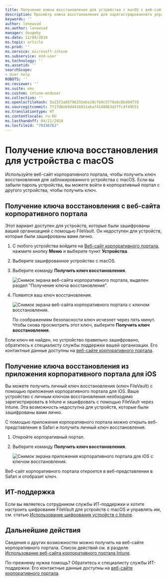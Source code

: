 ```yaml
---
title: Получение ключа восстановления для устройства с macOS с веб-сайта корпоративного портала Intune
description: Просмотр ключа восстановления для зарегистрированного управляемого устройства с macOS.
keywords: ''
author: lenewsad
ms.author: lanewsad
manager: dougeby
ms.date: 12/04/2019
ms.topic: article
ms.prod: ''
ms.service: microsoft-intune
ms.subservice: end-user
ms.technology: ''
ms.assetid: ''
searchScope:
- User help
ROBOTS: ''
ms.reviewer: ''
ms.suite: ems
ms.custom: intune-enduser
ms.collection: ''
ms.openlocfilehash: 5a15f3a05f96333eba19cf69c5778e6c8bd04f59
ms.sourcegitcommit: 7f17d6eb9dd41b031a6af4148863d2ffc4f49551
ms.translationtype: HT
ms.contentlocale: ru-RU
ms.lasthandoff: 04/21/2020
ms.locfileid: "79336762"
---
```

# <a name="get-a-recovery-key-for-a-macos-device"></a>Получение ключа восстановления для устройства с macOS

Используйте веб-сайт корпоративного портала, чтобы получить ключ восстановления для заблокированного устройства с macOS. Если вы забыли пароль устройства, вы можете войти в корпоративный портал с другого устройства, чтобы получить ключ.  

## <a name="get-recovery-key-from-company-portal-website"></a>Получение ключа восстановления с веб-сайта корпоративного портала

Этот вариант доступен для устройств, которые были зашифрованы вашей организацией с помощью FileVault. Он недоступен для устройств, которые были зашифрованы вами лично.

1. С любого устройства войдите на [Веб-сайт корпоративного портала](https://portal.manage.microsoft.com), нажмите кнопку **Меню** и выберите пункт **Устройства**.  
2. Выберите зашифрованное устройство с macOS.  
3. Выберите команду **Получить ключ восстановления**.  

    ![Снимок экрана веб-сайта корпоративного портала, выделен раздел "Получение ключа восстановления".](./media/1907-recovery2-cpweb-intune.PNG)  

4. Появится ваш ключ восстановления.

    ![Снимок экрана веб-сайта корпоративного портала с ключом восстановления.](./media/1907-recovery-cpweb-intune.PNG)  

    По соображениям безопасности ключ исчезнет через пять минут. Чтобы снова просмотреть этот ключ, выберите **Получить ключ восстановления**.

Если ключ не найден, но устройство правильно зашифровано, обратитесь к специалисту службы поддержки вашей организации. Его контактные данные доступны на [веб-сайте корпоративного портала](https://go.microsoft.com/fwlink/?linkid=2010980).  

## <a name="get-recovery-key-from-company-portal-app-for-ios"></a>Получение ключа восстановления из приложения корпоративного портала для iOS

Вы можете получить личный ключ восстановления (ключ FileVault) с помощью приложения корпоративного портала для iOS. Ваше устройство с личным ключом восстановления необходимо зарегистрировать в Intune и зашифровать с помощью FileVault через Intune. Эта возможность недоступна для устройств, которые были зашифрованы вами лично. 

С помощью приложения корпоративного портала можно открыть веб-представление в Safari и получить личный ключ восстановления. 

1. Откройте корпоративный портал.
2. Выберите команду **Получить ключ восстановления**.

    ![Снимок экрана приложения корпоративного портала для iOS с ключом восстановления.](./media/get-recovery-key-cpweb-02.png)  

Веб-сайт корпоративного портала откроется в веб-представлении в Safari и отобразит ключ. 

## <a name="it-pro-support"></a>ИТ-поддержка

Если вы являетесь сотрудником службы ИТ-поддержки и хотите настроить шифрование FileVault для устройств с macOS и управлять им, см. статью [Использование шифрования устройств с Intune](/intune/protect/encrypt-devices).

## <a name="next-steps"></a>Дальнейшие действия

Сведения о других возможностях можно получить на веб-сайте корпоративного портала. Список действий см. в разделе [Использование веб-сайта корпоративного портала Intune](using-the-intune-company-portal-website.md).  

По-прежнему нужна помощь? Обратитесь к специалисту службы ИТ-поддержки. Его контактные данные доступны на [веб-сайте корпоративного портала](https://go.microsoft.com/fwlink/?linkid=2010980).  
